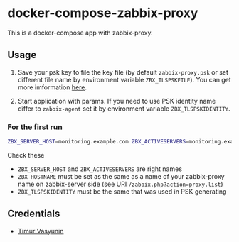 # docker-compose-zabbix-proxy

This is a docker-compose app with zabbix-proxy.

## Usage

1. Save your psk key to file the key file (by default `zabbix-proxy.psk` or set
different file name by environment variable `ZBX_TLSPSKFILE`). You can get
more imformation [here](https://www.zabbix.com/documentation/current/manual/encryption/using_pre_shared_keys).

2. Start application with params. If you need to use PSK identity name differ
to `zabbix-agent` set it by environment variable `ZBX_TLSPSKIDENTITY`.


### For the first run

```bash
ZBX_SERVER_HOST=monitoring.example.com ZBX_ACTIVESERVERS=monitoring.example.com ZBX_HOSTNAME=office.example.com ZBX_TLSPSKIDENTITY=office.example.com docker-compose up
```

Check these

* `ZBX_SERVER_HOST` and `ZBX_ACTIVESERVERS` are right names
* `ZBX_HOSTNAME` must be set as the same as a name of your zabbix-proxy name on zabbix-server side (see URI `/zabbix.php?action=proxy.list`)
* `ZBX_TLSPSKIDENTITY` must be the same that was used in PSK generating

## Credentials

* [Timur Vasyunin](mailto:timur.vasyunin@icloud.com)